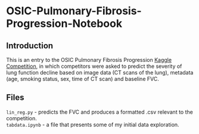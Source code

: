# OSIC-Pulmonary-Fibrosis-Progression-Notebook

## Introduction
This is an entry to the OSIC Pulmonary Fibrosis Progression [Kaggle Competition](https://www.kaggle.com/c/osic-pulmonary-fibrosis-progression), in which competitors were asked to predict the severity of lung function decline based on image data (CT scans of the lung), metadata (age, smoking status, sex, time of CT scan) and baseline FVC.

## Files
`lin_reg.py` - predicts the FVC and produces a formatted .csv relevant to the competition. <br>
`tabdata.ipynb` - a file that presents some of my initial data exploration.
